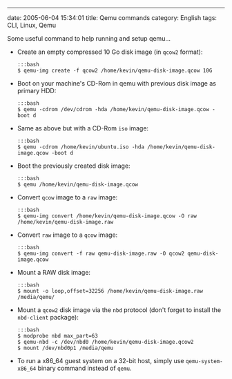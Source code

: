 ---
date: 2005-06-04 15:34:01
title: Qemu commands
category: English
tags: CLI, Linux, Qemu

Some useful command to help running and setup qemu...

  * Create an empty compressed 10 Go disk image (in `qcow2` format):

        :::bash
        $ qemu-img create -f qcow2 /home/kevin/qemu-disk-image.qcow 10G

  * Boot on your machine's CD-Rom in qemu with previous disk image as primary HDD:

        :::bash
        $ qemu -cdrom /dev/cdrom -hda /home/kevin/qemu-disk-image.qcow -boot d

  * Same as above but with a CD-Rom `iso` image:

        :::bash
        $ qemu -cdrom /home/kevin/ubuntu.iso -hda /home/kevin/qemu-disk-image.qcow -boot d

  * Boot the previously created disk image:

        :::bash
        $ qemu /home/kevin/qemu-disk-image.qcow

  * Convert `qcow` image to a `raw` image:

        :::bash
        $ qemu-img convert /home/kevin/qemu-disk-image.qcow -O raw /home/kevin/qemu-disk-image.raw

  * Convert `raw` image to a `qcow` image:

        :::bash
        $ qemu-img convert -f raw qemu-disk-image.raw -O qcow2 qemu-disk-image.qcow

  * Mount a RAW disk image:

        :::bash
        $ mount -o loop,offset=32256 /home/kevin/qemu-disk-image.raw /media/qemu/

  * Mount a `qcow2` disk image via the `nbd` protocol (don't forget to install the `nbd-client` package):

        :::bash
        $ modprobe nbd max_part=63
        $ qemu-nbd -c /dev/nbd0 /home/kevin/qemu-disk-image.qcow2
        $ mount /dev/nbd0p1 /media/qemu

  * To run a x86_64 guest system on a 32-bit host, simply use `qemu-system-x86_64` binary command instead of `qemu`.

